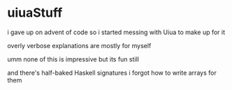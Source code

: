 # uiuaStuff

i gave up on advent of code so i started messing with Uiua to make up for it

overly verbose explanations are mostly for myself


umm none of this is impressive but its fun still

and there's half-baked Haskell signatures i forgot how to write arrays for them
